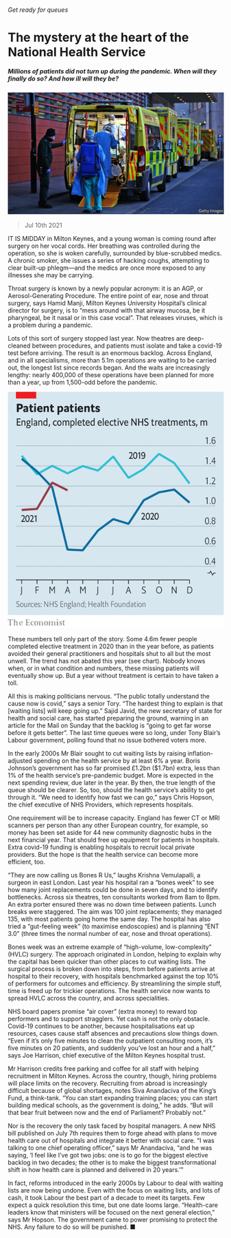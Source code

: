 ###### Get ready for queues

# The mystery at the heart of the National Health Service 

##### Millions of patients did not turn up during the pandemic. When will they finally do so? And how ill will they be? 

![image](images/20210710_BRP001_0.jpg) 

> Jul 10th 2021 

IT IS MIDDAY in Milton Keynes, and a young woman is coming round after surgery on her vocal cords. Her breathing was controlled during the operation, so she is woken carefully, surrounded by blue-scrubbed medics. A chronic smoker, she issues a series of hacking coughs, attempting to clear built-up phlegm—and the medics are once more exposed to any illnesses she may be carrying.

Throat surgery is known by a newly popular acronym: it is an AGP, or Aerosol-Generating Procedure. The entire point of ear, nose and throat surgery, says Hamid Manji, Milton Keynes University Hospital’s clinical director for surgery, is to “mess around with that airway mucosa, be it pharyngeal, be it nasal or in this case vocal”. That releases viruses, which is a problem during a pandemic.


Lots of this sort of surgery stopped last year. Now theatres are deep-cleaned between procedures, and patients must isolate and take a covid-19 test before arriving. The result is an enormous backlog. Across England, and in all specialisms, more than 5.1m operations are waiting to be carried out, the longest list since records began. And the waits are increasingly lengthy: nearly 400,000 of these operations have been planned for more than a year, up from 1,500-odd before the pandemic.

![image](images/20210710_BRC783.png) 


These numbers tell only part of the story. Some 4.6m fewer people completed elective treatment in 2020 than in the year before, as patients avoided their general practitioners and hospitals shut to all but the most unwell. The trend has not abated this year (see chart). Nobody knows when, or in what condition and numbers, these missing patients will eventually show up. But a year without treatment is certain to have taken a toll.

All this is making politicians nervous. “The public totally understand the cause now is covid,” says a senior Tory. “The hardest thing to explain is that [waiting lists] will keep going up.” Sajid Javid, the new secretary of state for health and social care, has started preparing the ground, warning in an article for the Mail on Sunday that the backlog is “going to get far worse before it gets better”. The last time queues were so long, under Tony Blair’s Labour government, polling found that no issue bothered voters more.

In the early 2000s Mr Blair sought to cut waiting lists by raising inflation-adjusted spending on the health service by at least 6% a year. Boris Johnson’s government has so far promised £1.2bn ($1.7bn) extra, less than 1% of the health service’s pre-pandemic budget. More is expected in the next spending review, due later in the year. By then, the true length of the queue should be clearer. So, too, should the health service’s ability to get through it. “We need to identify how fast we can go,” says Chris Hopson, the chief executive of NHS Providers, which represents hospitals.

One requirement will be to increase capacity. England has fewer CT or MRI scanners per person than any other European country, for example, so money has been set aside for 44 new community diagnostic hubs in the next financial year. That should free up equipment for patients in hospitals. Extra covid-19 funding is enabling hospitals to recruit local private providers. But the hope is that the health service can become more efficient, too.

“They are now calling us Bones R Us,” laughs Krishna Vemulapalli, a surgeon in east London. Last year his hospital ran a “bones week” to see how many joint replacements could be done in seven days, and to identify bottlenecks. Across six theatres, ten consultants worked from 8am to 8pm. An extra porter ensured there was no down time between patients. Lunch breaks were staggered. The aim was 100 joint replacements; they managed 135, with most patients going home the same day. The hospital has also tried a “gut-feeling week” (to maximise endoscopies) and is planning “ENT 3.0” (three times the normal number of ear, nose and throat operations).

Bones week was an extreme example of “high-volume, low-complexity” (HVLC) surgery. The approach originated in London, helping to explain why the capital has been quicker than other places to cut waiting lists. The surgical process is broken down into steps, from before patients arrive at hospital to their recovery, with hospitals benchmarked against the top 10% of performers for outcomes and efficiency. By streamlining the simple stuff, time is freed up for trickier operations. The health service now wants to spread HVLC across the country, and across specialities.

NHS board papers promise “air cover” (extra money) to reward top performers and to support stragglers. Yet cash is not the only obstacle. Covid-19 continues to be another, because hospitalisations eat up resources, cases cause staff absences and precautions slow things down. “Even if it’s only five minutes to clean the outpatient consulting room, it’s five minutes on 20 patients, and suddenly you’ve lost an hour and a half,” says Joe Harrison, chief executive of the Milton Keynes hospital trust.

Mr Harrison credits free parking and coffee for all staff with helping recruitment in Milton Keynes. Across the country, though, hiring problems will place limits on the recovery. Recruiting from abroad is increasingly difficult because of global shortages, notes Siva Anandaciva of the King’s Fund, a think-tank. “You can start expanding training places; you can start building medical schools, as the government is doing,” he adds. “But will that bear fruit between now and the end of Parliament? Probably not.”

Nor is the recovery the only task faced by hospital managers. A new NHS bill published on July 7th requires them to forge ahead with plans to move health care out of hospitals and integrate it better with social care. “I was talking to one chief operating officer,” says Mr Anandaciva, “and he was saying, ‘I feel like I’ve got two jobs: one is to go for the biggest elective backlog in two decades; the other is to make the biggest transformational shift in how health care is planned and delivered in 20 years.’”

In fact, reforms introduced in the early 2000s by Labour to deal with waiting lists are now being undone. Even with the focus on waiting lists, and lots of cash, it took Labour the best part of a decade to meet its targets. Few expect a quick resolution this time, but one date looms large. “Health-care leaders know that ministers will be focused on the next general election,” says Mr Hopson. The government came to power promising to protect the NHS. Any failure to do so will be punished. ■

